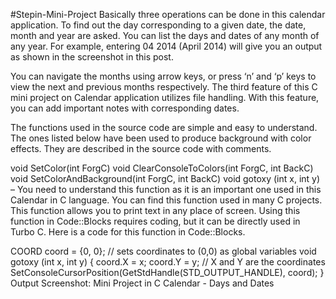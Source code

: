 #Stepin-Mini-Project
Basically three operations can be done in this calendar application. To find out the day corresponding to a given date, the date, month and year are asked. You can list the days and dates of any month of any year. For example, entering 04 2014 (April 2014) will give you an output as shown in the screenshot in this post.

You can navigate the months using arrow keys, or press ‘n’ and ‘p’ keys to view the next and previous months respectively. The third feature of this C mini project on Calendar application utilizes file handling. With this feature, you can add important notes with corresponding dates.

The functions used in the source code are simple and easy to understand. The ones listed below have been used to produce background with color effects. They are described in the source code with comments.

void SetColor(int ForgC)
void ClearConsoleToColors(int ForgC, int BackC)
void SetColorAndBackground(int ForgC, int BackC)
void gotoxy (int x, int y) – You need to understand this function as it is an important one used in this Calendar in C language. You can find this function used in many C projects. This function allows you to print text in any place of screen. Using this function in Code::Blocks requires coding, but it can be directly used in Turbo C. Here is a code for this function in Code::Blocks.

COORD coord = {0, 0};  // sets coordinates to (0,0) as global variables
void gotoxy (int x, int y)
{
        coord.X = x; coord.Y = y; // X and Y are the coordinates
        SetConsoleCursorPosition(GetStdHandle(STD_OUTPUT_HANDLE), coord);
}
Output Screenshot:
Mini Project in C Calendar - Days and Dates
